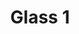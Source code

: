 ---
title: 'Glass 1'
description: 'Lorem qipsum dolor sit amet'
heroImage: 'https://res.cloudinary.com/di4d4tjhr/image/upload/v1705175731/cat3_i7wrc6.jpg'
category: monofocales
price: '600'
showHome: true
---